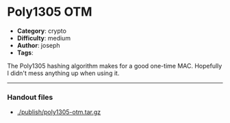 Poly1305 OTM
======================

- **Category**: crypto
- **Difficulty**: medium
- **Author**: joseph
- **Tags**: 

The Poly1305 hashing algorithm makes for a good one-time MAC. Hopefully I didn't mess anything up when using it.

---

### Handout files

- [./publish/poly1305-otm.tar.gz](./publish/poly1305-otm.tar.gz)
